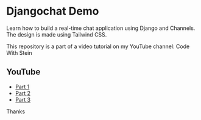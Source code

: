 # Djangochat Demo

Learn how to build a real-time chat application using Django and Channels. The design is made using Tailwind CSS.

This repository is a part of a video tutorial on my YouTube channel: Code With Stein

## YouTube
* [Part 1](https://www.youtube.com/watch?v=OyUrMENgZRE)
* [Part 2](https://www.youtube.com/watch?v=r8LN9yxLgdY)
* [Part 3](https://www.youtube.com/watch?v=0CZuO5TV8SI)

Thanks